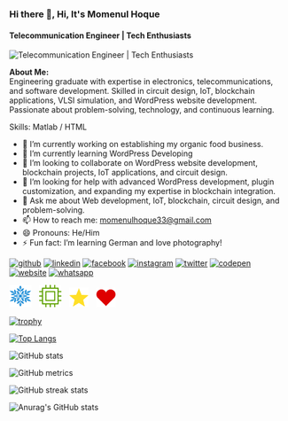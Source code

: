 ### Hi there 👋, Hi, It's Momenul Hoque
#### Telecommunication Engineer | Tech Enthusiasts 
![Telecommunication Engineer | Tech Enthusiasts ](https://neerbhor.com/wp-content/uploads/2025/02/IMG_5751-scaled.jpg)

**About Me:**  
Engineering graduate with expertise in electronics, telecommunications, and software development. Skilled in circuit design, IoT, blockchain applications, VLSI simulation, and WordPress website development. Passionate about problem-solving, technology, and continuous learning.

Skills: Matlab / HTML

- 🔭 I’m currently working on establishing my organic food business. 
- 🌱 I’m currently learning WordPress Developing  
- 👯 I’m looking to collaborate on WordPress website development, blockchain projects, IoT applications, and circuit design. 
- 🤔 I’m looking for help with advanced WordPress development, plugin customization, and expanding my expertise in blockchain integration. 
- 💬 Ask me about Web development, IoT, blockchain, circuit design, and problem-solving. 
- 📫 How to reach me: momenulhoque33@gmail.com 
- 😄 Pronouns: He/Him 
- ⚡ Fun fact: I’m learning German and love photography! 


[<img src='https://cdn.jsdelivr.net/npm/simple-icons@3.0.1/icons/github.svg' alt='github' height='40'>](https://github.com/hoque0)  [<img src='https://cdn.jsdelivr.net/npm/simple-icons@3.0.1/icons/linkedin.svg' alt='linkedin' height='40'>](https://www.linkedin.com/in/md-momenul-hoque//)  [<img src='https://cdn.jsdelivr.net/npm/simple-icons@3.0.1/icons/facebook.svg' alt='facebook' height='40'>](https://www.facebook.com/momenul.hoque.505)  [<img src='https://cdn.jsdelivr.net/npm/simple-icons@3.0.1/icons/instagram.svg' alt='instagram' height='40'>](https://www.instagram.com/hoq_ue/)  [<img src='https://cdn.jsdelivr.net/npm/simple-icons@3.0.1/icons/twitter.svg' alt='twitter' height='40'>](https://twitter.com/hoq__ue)  [<img src='https://cdn.jsdelivr.net/npm/simple-icons@3.0.1/icons/codepen.svg' alt='codepen' height='40'>](https://codepen.io/hoq_ue)  [<img src='https://cdn.jsdelivr.net/npm/simple-icons@3.0.1/icons/icloud.svg' alt='website' height='40'>](momenulhoque.me)  [<img src='https://cdn.jsdelivr.net/npm/simple-icons@3.0.1/icons/whatsapp.svg' alt='whatsapp' height='40'>](https://wa.me/+8801940150697)  

<a href='https://archiveprogram.github.com/'><img src='https://raw.githubusercontent.com/acervenky/animated-github-badges/master/assets/acbadge.gif' width='40' height='40'></a> <a href='https://docs.github.com/en/developers'><img src='https://raw.githubusercontent.com/acervenky/animated-github-badges/master/assets/devbadge.gif' width='40' height='40'></a> <a href='https://stars.github.com/'><img src='https://raw.githubusercontent.com/acervenky/animated-github-badges/master/assets/starbadge.gif' width='35' height='35'></a> <a href='https://docs.github.com/en/github/supporting-the-open-source-community-with-github-sponsors'><img src='https://raw.githubusercontent.com/acervenky/animated-github-badges/master/assets/sponsorbadge.gif' width='35' height='35'></a> 

[![trophy](https://github-profile-trophy.vercel.app/?username=hoque0)](https://github.com/ryo-ma/github-profile-trophy)

[![Top Langs](https://github-readme-stats.vercel.app/api/top-langs/?username=hoque0)](https://github.com/anuraghazra/github-readme-stats)

![GitHub stats](https://github-readme-stats.vercel.app/api?username=hoque0&show_icons=true&count_private=true)  

![GitHub metrics](https://metrics.lecoq.io/hoque0)  

![GitHub streak stats](https://streak-stats.demolab.com/?user=hoque0)  

![Anurag's GitHub stats](https://github-readme-stats.vercel.app/api?username=anuraghazra&theme=prussian_icons=true)

